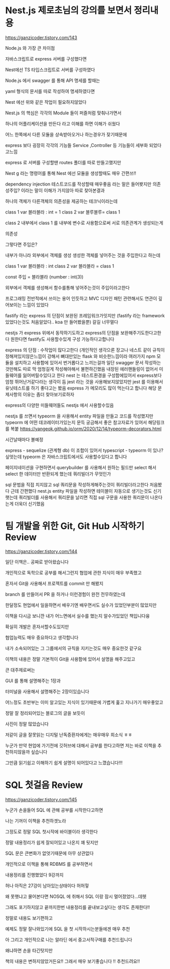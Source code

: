 # Nest.js 제로초님의 강의를 보면서 정리내용
https://ganzicoder.tistory.com/143

Node.js 와 가장 큰 차이점 

자바스크립트로 express 서버를 구성했다면

 

Nest에선 TS 타입스크립트로 서버를 구성하였다

 

Node.js  에서 swagger 를 통해 API 명세를 할때는

yaml 형식의 문서를 따로 작성하여 명세하였다면

 

Nest 에선 위와 같은 작업이 필요하지않았다

 

Nest.js 의 핵심은 각각의 Module 들이 퍼즐처럼 맞춰나가면서

하나의 어플리케이션을 만든다  라고 이해를 하면 이해가 쉬웠다

 

어느 한쪽에서 다른 모듈을 상속받아오거나 하는경우가 잦기때문에

 

express 보다 굉장히 각각의 기능들 Service ,Controller 등 기능들이 세부화 되었다고느낌

express 로 서버를 구성할땐 routes 폴더를 따로 만들고했지만

 

Nest g 
라는 명령어를 통해 Nest 에선 모듈을 생성할때도 매우 간편쓰!!

 

dependency injection 테스트코드를 작성할때 매우좋음
라는 말은 들어봣지만
의존성주입? 이라는 말이 이해가 가지않아 따로 찾아본결과

하나의 객체가 다른객체의 의존성을 제공하는 테크닉이라는데 

class 1
var 블라블라 : int = 1
class 2
var 블루블루= class 1

class 2 내부에서 class 1 를 내부에 변수로 사용함으로써 
서로 의존관계가 생성되는게 

의존성


그렇다면 주입은?

내부가 아니라 외부에서 객체를 생성 
생성한 객체를 넣어주는 것을 주입한다고 하는데

class 1 
var 블라블라 : int
class 2
var 블라블라 = class 1

const 주입 = 블라블라 (number : int(3))

외부에서 객체를 생성해서 함수를통해 넣어주는것이 주입이라고한다


프로그래밍 전반적에서 쓰이는 용어 인듯하고
MVC 디자인 패턴 관련해서도 연관이 깊어보이는 느낌이 있었다

 


fastify 라는 express 의 단점이 보완된 프레임워크가잇지만
(fastify 라는 framework 있었다는것도 처음알았다.. koa 만 들어봤을뿐)
갈길 너무멀다



nestjs 가 express 위에서 동작하기도하고
express의 단점을 보완해주기도한다고한다
원한다면 fastify도 사용할수있게 구성 가능하다고합니다

 


express 의 단점 : 수작업이 많다고한다 (개인적인 생각으론 장고나 네스트 같이 규칙이 정해져있지않은느낌이 강해서
뼈대만있는 flask 와 비슷한느낌이라 여러가지 npm 모듈을 설치하고 사용함에 있어서 번거롭다고 느끼는걸까
일단 swagger 문서 작성하는것만해도 따로 막 엄청길게 작성해야해서 불편하긴했음
내장된 에러핸들링이 없어서 미들웨어를 잃어버릴수있다고 한다
nest 는 테스트환경을 구성함에있어서 express보다 엄청 뛰어난거같다라는 생각이 듬
jest 라는 것을 사용해보지않았지만 jest 를 이용해서 
유닛테스트를 하기 좋다고는 봤음
express 가 메모리도 많이 먹는다고 합니다 
해당 문제사항의 이유는 좀더 찾아보기로하자

 


express의 다양한 미들웨어들도 nestjs 에서 사용할수있음


nestjs 를 쓰면서 typeorm 을 사용해서
entity 파일을 만들고 코드를 작성했지만
typeorm 에 어떤 데코레이터가있는지 문득 궁금해서
좋은 참고자료가 있어서 해당링크를 복붙
https://yangeok.github.io/orm/2020/12/14/typeorm-decorators.html

시간날때마다 볼예정

express - sequelize (관계형 db) 이 조합이 있어서
typescript - typeorm 이 있나? 싶엇는데
typeorm 은 자바스크립트에서도 사용할수있다고 합니다

 


페이지네이션을 구현하면서
querybuilder 를 사용해서
원하는 필드만 select 해서 
select 한 데이터만 반환되게 했는데
쿼리빌더가 무엇인가

sql 문법을 직접 치지않고 sql 쿼리문을 작성하게해주는것이 쿼리빌더라고한다
처음봤다
근데 간편했다
nest.js  entity 파일을 작성하면 
테이블이 자동으로 생기는것도 신기햇는데
쿼리빌더를 사용해서 쿼리문을 날리면
직접 sql 구문을 사용한 쿼리문이 나온다는게 더욱더 신기했음

# 팀 개발을 위한 Git, Git Hub 시작하기 Review
https://ganzicoder.tistory.com/144

일단 이책은.. 공짜로 받아왔습니다

 

개인적으로 독학으로 공부를 해서그런지 협업에 관한 지식이 매우 부족했고

 

혼자서 Git을 사용해서 프로젝트를 commit 만 해봤지

branch 를 만들어서 PR 을 하거나 이런경험이 완전 전무하였는데

 

한달정도 현업에서 일을하면서 배우기엔 배우면서도 실수가 있었던부분이 많았지만

 

이책을 다시금 보니깐 내가 어느면에서 실수를 했는지 알수가있었던 책입니다융

 

확실히 개발은 혼자서할수도있지만 

 

협업능력도 매우 중요하다고 생각합니다

 

내가 소속되어있는 그 그룹에서의 규칙을 지키는것도 매우 중요한것 같구요

 

이책의 내용은 정말 기본적이 Git을 사용함에 있어서 설명을 해주고있고

 

큰 대주제로써는

GUI 를 통해 설명해주는 1장과

터미널을 사용해서 설명해주는 2장이있습니다

 

어느정도 초반부는 이미 알고있는 지식이 있기때문에 가볍게 훑고 지나가기 매우좋았고

 

정말 잘 정리되어있는 블로그의 글을 보듯이 

 

사진이 정말 많았습니다

 

저같이 글을 잘못읽는 디지털 난독증환자에게는 매우매우 희소식 ㅎㅎ

 

누군가 만약 현업에 가기전에 깃허브에 대해서 공부를 한다고하면 저는 바로 이책을 추천하지않을까 싶습니다

 

그만큼 읽기쉽고 이해하기 쉽게 설명이 되어있다고 느꼈습니다!!!

 

 

# SQL 첫걸음 Review
https://ganzicoder.tistory.com/145

누군가 손을들어 SQL 에 관해 공부를 시작한다고하면

 

나는 기꺼이 이책을 추천하겟노라

 

그정도로 정말 SQL 첫시작에 바이블이라 생각한다

 

정말 내용정리가 쉽게 잘되어있고 나온지 꽤 됫지만

SQL 문은 큰변화가 없엇기때문에 아무 상관없다

 

개인적으로 이책을 통해 RDBMS 를 공부하면서

내용정리를 진행했었다 9강까지

 

허나 아직은 27강이 남아있는상태이다 허허헣 

 

왜 못햇냐고 물어본다면 NOSQL 에 취해서 SQL 이랑 잠시 멀어졌었다...데헷

 

그래도 포기하지않고 끝까지한번 내용정리를 끝내보고싶다는 생각도 존재한다!!

 

정말로 내용도 보기편하고 

예제도 정말 잘나와있기에 SQL 을 첫 시작하시는분들에겐 매우 추천

 

아 그리고 개인적으로 나는 알라딘 에서 중고서적구매를 추천드립니다

 

왜냐하면 손을 타긴탓지만 

책의 내용은 변하지않았거든요!! 그래서 매우 보기좋습니다 !! 추천드려요!!